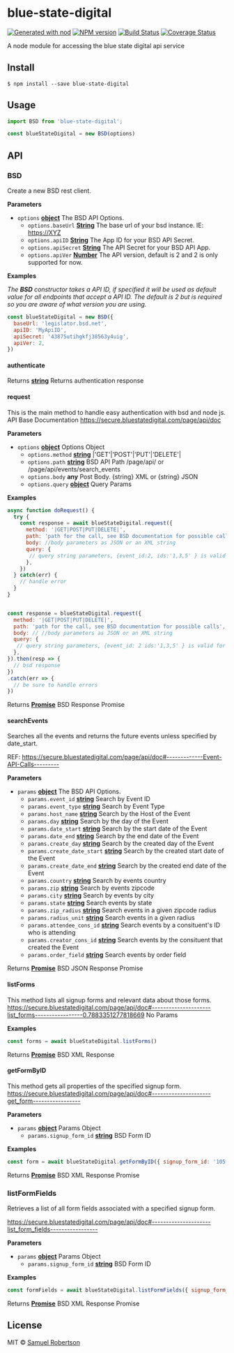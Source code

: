 # blue-state-digital

[![Generated with nod](https://img.shields.io/badge/generator-nod-2196F3.svg?style=flat-square)](https://github.com/diegohaz/nod)
[![NPM version](https://img.shields.io/npm/v/blue-state-digital.svg?style=flat-square)](https://npmjs.org/package/blue-state-digital)
[![Build Status](https://img.shields.io/travis/robertsonsamuel/blue-state-digital/master.svg?style=flat-square)](https://travis-ci.org/robertsonsamuel/blue-state-digital) [![Coverage Status](https://img.shields.io/codecov/c/github/robertsonsamuel/blue-state-digital/master.svg?style=flat-square)](https://codecov.io/gh/robertsonsamuel/blue-state-digital/branch/master)

A node module for accessing the blue state digital api service

## Install

    $ npm install --save blue-state-digital

## Usage

```js
import BSD from 'blue-state-digital';

const blueStateDigital = new BSD(options)
```

## API

<!-- Generated by documentation.js. Update this documentation by updating the source code. -->

### BSD

Create a new BSD rest client.

**Parameters**

-   `options` **[object](https://developer.mozilla.org/en-US/docs/Web/JavaScript/Reference/Global_Objects/Object)** The BSD API Options.
    -   `options.baseUrl` **[String](https://developer.mozilla.org/en-US/docs/Web/JavaScript/Reference/Global_Objects/String)** The base url of your bsd instance. IE: <https://XYZ>
    -   `options.apiID` **[String](https://developer.mozilla.org/en-US/docs/Web/JavaScript/Reference/Global_Objects/String)** The App ID for your BSD API Secret.
    -   `options.apiSecret` **[String](https://developer.mozilla.org/en-US/docs/Web/JavaScript/Reference/Global_Objects/String)** The API Secret for your BSD API App.
    -   `options.apiVer` **[Number](https://developer.mozilla.org/en-US/docs/Web/JavaScript/Reference/Global_Objects/Number)** The API version, default is 2 and 2 is only supported for now.

**Examples**

_The <b>BSD</b> constructor takes a API
  ID, if specified it will be used as default value for all endpoints that
  accept a API ID. The default is 2 but is required
  so you are aware of what version you are using._

```javascript
const blueStateDigital = new BSD({
  baseUrl: 'legislator.bsd.net',
  apiID: 'MyApiID',
  apiSecret: '43875utihgkfj38563y4uig',
  apiVer: 2,
})
```

#### authenticate

Returns **[string](https://developer.mozilla.org/en-US/docs/Web/JavaScript/Reference/Global_Objects/String)** Returns authentication response

#### request

This is the main method to handle easy authentication with bsd and node js.
API Base Documentation
<https://secure.bluestatedigital.com/page/api/doc>

**Parameters**

-   `options` **[object](https://developer.mozilla.org/en-US/docs/Web/JavaScript/Reference/Global_Objects/Object)** Options Object
    -   `options.method` **[string](https://developer.mozilla.org/en-US/docs/Web/JavaScript/Reference/Global_Objects/String)** |'GET'|'POST'|'PUT'|'DELETE'|
    -   `options.path` **[string](https://developer.mozilla.org/en-US/docs/Web/JavaScript/Reference/Global_Objects/String)** BSD API Path /page/api/ or /page/api/events/search_events
    -   `options.body` **any** Post Body. {string} XML or {string} JSON
    -   `options.query` **[object](https://developer.mozilla.org/en-US/docs/Web/JavaScript/Reference/Global_Objects/Object)** Query Params

**Examples**

```javascript
async function doRequest() {
  try {
    const response = await blueStateDigital.request({
      method: '|GET|POST|PUT|DELETE|',
      path: 'path for the call, see BSD documentation for possible calls',
      body: //body parameters as JSON or an XML string
      query: {
       // query string parameters, {event_id:2, ids:'1,3,5' } is valid for example
      },
    })
  } catch(err) {
    // handle error
  }
}


const response = blueStateDigital.request({
  method: '|GET|POST|PUT|DELETE|',
  path: 'path for the call, see BSD documentation for possible calls',
  body: // //body parameters as JSON or an XML string
  query: {
   // query string parameters, {event_id: 2 ids:'1,3,5' } is valid for example
  },
}).then(resp => {
  // bsd response
})
.catch(err => {
  // be sure to handle errors
})
```

Returns **[Promise](https://developer.mozilla.org/en-US/docs/Web/JavaScript/Reference/Global_Objects/Promise)** BSD Response Promise

#### searchEvents

Searches all the events and returns the future events unless specified by date_start.

REF: <https://secure.bluestatedigital.com/page/api/doc#-------------Event-API-Calls--------->

**Parameters**

-   `params` **[object](https://developer.mozilla.org/en-US/docs/Web/JavaScript/Reference/Global_Objects/Object)** The BSD API Options.
    -   `params.event_id` **[string](https://developer.mozilla.org/en-US/docs/Web/JavaScript/Reference/Global_Objects/String)** Search by Event ID
    -   `params.event_type` **[string](https://developer.mozilla.org/en-US/docs/Web/JavaScript/Reference/Global_Objects/String)** Search by Event Type
    -   `params.host_name` **[string](https://developer.mozilla.org/en-US/docs/Web/JavaScript/Reference/Global_Objects/String)** Search by the Host of the Event
    -   `params.day` **[string](https://developer.mozilla.org/en-US/docs/Web/JavaScript/Reference/Global_Objects/String)** Search by the day of the Event
    -   `params.date_start` **[string](https://developer.mozilla.org/en-US/docs/Web/JavaScript/Reference/Global_Objects/String)** Search by the start date of the Event
    -   `params.date_end` **[string](https://developer.mozilla.org/en-US/docs/Web/JavaScript/Reference/Global_Objects/String)** Search by the end date of the Event
    -   `params.create_day` **[string](https://developer.mozilla.org/en-US/docs/Web/JavaScript/Reference/Global_Objects/String)** Search by the created day of the Event
    -   `params.create_date_start` **[string](https://developer.mozilla.org/en-US/docs/Web/JavaScript/Reference/Global_Objects/String)** Search by the created start date of the Event
    -   `params.create_date_end` **[string](https://developer.mozilla.org/en-US/docs/Web/JavaScript/Reference/Global_Objects/String)** Search by the created end date of the Event
    -   `params.country` **[string](https://developer.mozilla.org/en-US/docs/Web/JavaScript/Reference/Global_Objects/String)** Search by events country
    -   `params.zip` **[string](https://developer.mozilla.org/en-US/docs/Web/JavaScript/Reference/Global_Objects/String)** Search by events zipcode
    -   `params.city` **[string](https://developer.mozilla.org/en-US/docs/Web/JavaScript/Reference/Global_Objects/String)** Search by events by city
    -   `params.state` **[string](https://developer.mozilla.org/en-US/docs/Web/JavaScript/Reference/Global_Objects/String)** Search events by state
    -   `params.zip_radius` **[string](https://developer.mozilla.org/en-US/docs/Web/JavaScript/Reference/Global_Objects/String)** Search events in a given zipcode radius
    -   `params.radius_unit` **[string](https://developer.mozilla.org/en-US/docs/Web/JavaScript/Reference/Global_Objects/String)** Search events in a given radius
    -   `params.attendee_cons_id` **[string](https://developer.mozilla.org/en-US/docs/Web/JavaScript/Reference/Global_Objects/String)** Search events by a consituent's ID who is attending
    -   `params.creator_cons_id` **[string](https://developer.mozilla.org/en-US/docs/Web/JavaScript/Reference/Global_Objects/String)** Search events by the consituent that created the Event
    -   `params.order_field` **[string](https://developer.mozilla.org/en-US/docs/Web/JavaScript/Reference/Global_Objects/String)** Search events by order field

Returns **[Promise](https://developer.mozilla.org/en-US/docs/Web/JavaScript/Reference/Global_Objects/Promise)** BSD JSON Response Promise

#### listForms

This method lists all signup forms and relevant data about those forms.
<https://secure.bluestatedigital.com/page/api/doc#---------------------list_forms-----------------0.7883351277818669>
No Params

**Examples**

```javascript
const forms = await blueStateDigital.listForms()
```

Returns **[Promise](https://developer.mozilla.org/en-US/docs/Web/JavaScript/Reference/Global_Objects/Promise)** BSD XML Response

#### getFormByID

This method gets all properties of the specified signup form.
<https://secure.bluestatedigital.com/page/api/doc#---------------------get_form----------------->

**Parameters**

-   `params` **[object](https://developer.mozilla.org/en-US/docs/Web/JavaScript/Reference/Global_Objects/Object)** Params Object
    -   `params.signup_form_id` **[string](https://developer.mozilla.org/en-US/docs/Web/JavaScript/Reference/Global_Objects/String)** BSD Form ID

**Examples**

```javascript
const form = await blueStateDigital.getFormByID({ signup_form_id: '105' })
```

Returns **[Promise](https://developer.mozilla.org/en-US/docs/Web/JavaScript/Reference/Global_Objects/Promise)** BSD XML Response Promise

### listFormFields

Retrieves a list of all form fields associated with a specified signup form.

<https://secure.bluestatedigital.com/page/api/doc#---------------------list_form_fields----------------->

**Parameters**

-   `params` **[object](https://developer.mozilla.org/en-US/docs/Web/JavaScript/Reference/Global_Objects/Object)** Params Object
    -   `params.signup_form_id` **[string](https://developer.mozilla.org/en-US/docs/Web/JavaScript/Reference/Global_Objects/String)** BSD Form ID

**Examples**

```javascript
const formFields = await blueStateDigital.listFormFields({ signup_form_id: '105' })
```

Returns **[Promise](https://developer.mozilla.org/en-US/docs/Web/JavaScript/Reference/Global_Objects/Promise)** BSD XML Response Promise

## License

MIT © [Samuel Robertson](https://www.robertsonsamuel.com)
